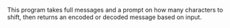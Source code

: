 This program takes full messages and a prompt on how many characters to shift, then returns an encoded or decoded message based on input.